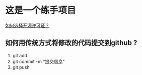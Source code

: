 # 这是一个练手项目

[如何选择开源许可证？](http://www.ruanyifeng.com/blog/2011/05/how_to_choose_free_software_licenses.html)

## 如何用传统方式将修改的代码提交到github ?
1. git add .
2. git commit -m "提交信息"
3. git push